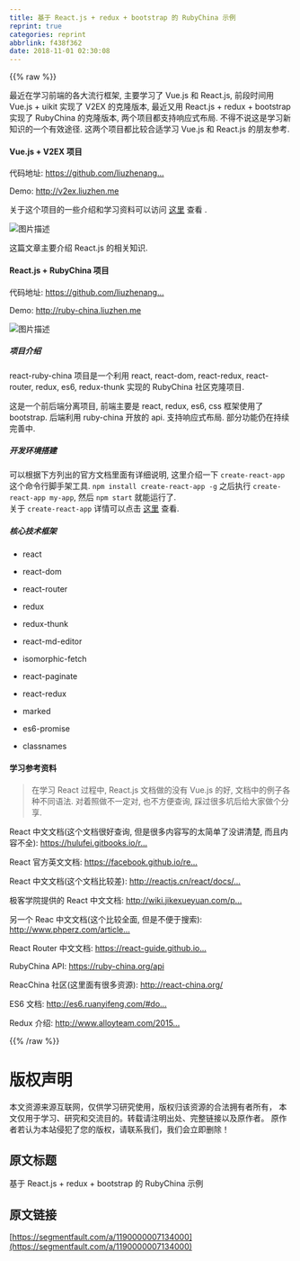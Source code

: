 ```yaml
---
title: 基于 React.js + redux + bootstrap 的 RubyChina 示例
reprint: true
categories: reprint
abbrlink: f438f362
date: 2018-11-01 02:30:08
---
```


{{% raw %}}
<p>&#x6700;&#x8FD1;&#x5728;&#x5B66;&#x4E60;&#x524D;&#x7AEF;&#x7684;&#x5404;&#x5927;&#x6D41;&#x884C;&#x6846;&#x67B6;, &#x4E3B;&#x8981;&#x5B66;&#x4E60;&#x4E86; Vue.js &#x548C; React.js, &#x524D;&#x6BB5;&#x65F6;&#x95F4;&#x7528; Vue.js + uikit &#x5B9E;&#x73B0;&#x4E86; V2EX &#x7684;&#x514B;&#x9686;&#x7248;&#x672C;, &#x6700;&#x8FD1;&#x53C8;&#x7528; React.js + redux + bootstrap &#x5B9E;&#x73B0;&#x4E86; RubyChina &#x7684;&#x514B;&#x9686;&#x7248;&#x672C;, &#x4E24;&#x4E2A;&#x9879;&#x76EE;&#x90FD;&#x652F;&#x6301;&#x54CD;&#x5E94;&#x5F0F;&#x5E03;&#x5C40;. &#x4E0D;&#x5F97;&#x4E0D;&#x8BF4;&#x8FD9;&#x662F;&#x5B66;&#x4E60;&#x65B0;&#x77E5;&#x8BC6;&#x7684;&#x4E00;&#x4E2A;&#x6709;&#x6548;&#x9014;&#x5F84;. &#x8FD9;&#x4E24;&#x4E2A;&#x9879;&#x76EE;&#x90FD;&#x6BD4;&#x8F83;&#x5408;&#x9002;&#x5B66;&#x4E60; Vue.js &#x548C; React.js &#x7684;&#x670B;&#x53CB;&#x53C2;&#x8003;.</p><h4>Vue.js + V2EX &#x9879;&#x76EE;</h4><p>&#x4EE3;&#x7801;&#x5730;&#x5740;: <a href="https://github.com/liuzhenangel/v2ex_frontend" rel="nofollow noreferrer" target="_blank">https://github.com/liuzhenang...</a></p><p>Demo: <a href="http://v2ex.liuzhen.me" rel="nofollow noreferrer" target="_blank">http://v2ex.liuzhen.me</a></p><p>&#x5173;&#x4E8E;&#x8FD9;&#x4E2A;&#x9879;&#x76EE;&#x7684;&#x4E00;&#x4E9B;&#x4ECB;&#x7ECD;&#x548C;&#x5B66;&#x4E60;&#x8D44;&#x6599;&#x53EF;&#x4EE5;&#x8BBF;&#x95EE; <a href="https://github.com/liuzhenangel/v2ex_frontend" rel="nofollow noreferrer" target="_blank">&#x8FD9;&#x91CC;</a> &#x67E5;&#x770B; .</p><p><span class="img-wrap"><img data-src="/img/bVD51L?w=1365&amp;h=1365" src="https://static.alili.tech/img/bVD51L?w=1365&amp;h=1365" alt="&#x56FE;&#x7247;&#x63CF;&#x8FF0;" title="&#x56FE;&#x7247;&#x63CF;&#x8FF0;" style="cursor:pointer;display:inline"></span></p><p>&#x8FD9;&#x7BC7;&#x6587;&#x7AE0;&#x4E3B;&#x8981;&#x4ECB;&#x7ECD; React.js &#x7684;&#x76F8;&#x5173;&#x77E5;&#x8BC6;.</p><h4>React.js + RubyChina &#x9879;&#x76EE;</h4><p>&#x4EE3;&#x7801;&#x5730;&#x5740;: <a href="https://github.com/liuzhenangel/react-ruby-china" rel="nofollow noreferrer" target="_blank">https://github.com/liuzhenang...</a></p><p>Demo: <a href="http://ruby-china.liuzhen.me" rel="nofollow noreferrer" target="_blank">http://ruby-china.liuzhen.me</a></p><p><span class="img-wrap"><img data-src="/img/bVD51V?w=1911&amp;h=1248" src="https://static.alili.tech/img/bVD51V?w=1911&amp;h=1248" alt="&#x56FE;&#x7247;&#x63CF;&#x8FF0;" title="&#x56FE;&#x7247;&#x63CF;&#x8FF0;" style="cursor:pointer;display:inline"></span></p><h5>&#x9879;&#x76EE;&#x4ECB;&#x7ECD;</h5><p>react-ruby-china &#x9879;&#x76EE;&#x662F;&#x4E00;&#x4E2A;&#x5229;&#x7528; react, react-dom, react-redux, react-router, redux, es6, redux-thunk &#x5B9E;&#x73B0;&#x7684; RubyChina &#x793E;&#x533A;&#x514B;&#x9686;&#x9879;&#x76EE;.</p><p>&#x8FD9;&#x662F;&#x4E00;&#x4E2A;&#x524D;&#x540E;&#x7AEF;&#x5206;&#x79BB;&#x9879;&#x76EE;, &#x524D;&#x7AEF;&#x4E3B;&#x8981;&#x662F; react, redux, es6, css &#x6846;&#x67B6;&#x4F7F;&#x7528;&#x4E86; bootstrap. &#x540E;&#x7AEF;&#x5229;&#x7528; ruby-china &#x5F00;&#x653E;&#x7684; api. &#x652F;&#x6301;&#x54CD;&#x5E94;&#x5F0F;&#x5E03;&#x5C40;. &#x90E8;&#x5206;&#x529F;&#x80FD;&#x4ECD;&#x5728;&#x6301;&#x7EED;&#x5B8C;&#x5584;&#x4E2D;.</p><h5>&#x5F00;&#x53D1;&#x73AF;&#x5883;&#x642D;&#x5EFA;</h5><p>&#x53EF;&#x4EE5;&#x6839;&#x636E;&#x4E0B;&#x65B9;&#x5217;&#x51FA;&#x7684;&#x5B98;&#x65B9;&#x6587;&#x6863;&#x91CC;&#x9762;&#x6709;&#x8BE6;&#x7EC6;&#x8BF4;&#x660E;, &#x8FD9;&#x91CC;&#x4ECB;&#x7ECD;&#x4E00;&#x4E0B; <code>create-react-app</code> &#x8FD9;&#x4E2A;&#x547D;&#x4EE4;&#x884C;&#x811A;&#x624B;&#x67B6;&#x5DE5;&#x5177;. <code>npm install create-react-app -g</code> &#x4E4B;&#x540E;&#x6267;&#x884C; <code>create-react-app my-app</code>, &#x7136;&#x540E; <code>npm start</code> &#x5C31;&#x80FD;&#x8FD0;&#x884C;&#x4E86;.<br>&#x5173;&#x4E8E; <code>create-react-app</code> &#x8BE6;&#x60C5;&#x53EF;&#x4EE5;&#x70B9;&#x51FB; <a href="https://github.com/facebookincubator/create-react-app" rel="nofollow noreferrer" target="_blank">&#x8FD9;&#x91CC;</a> &#x67E5;&#x770B;.</p><h5>&#x6838;&#x5FC3;&#x6280;&#x672F;&#x6846;&#x67B6;</h5><ul><li><p>react</p></li><li><p>react-dom</p></li><li><p>react-router</p></li><li><p>redux</p></li><li><p>redux-thunk</p></li><li><p>react-md-editor</p></li><li><p>isomorphic-fetch</p></li><li><p>react-paginate</p></li><li><p>react-redux</p></li><li><p>marked</p></li><li><p>es6-promise</p></li><li><p>classnames</p></li></ul><h4>&#x5B66;&#x4E60;&#x53C2;&#x8003;&#x8D44;&#x6599;</h4><blockquote><p>&#x5728;&#x5B66;&#x4E60; React &#x8FC7;&#x7A0B;&#x4E2D;, React.js &#x6587;&#x6863;&#x505A;&#x7684;&#x6CA1;&#x6709; Vue.js &#x7684;&#x597D;, &#x6587;&#x6863;&#x4E2D;&#x7684;&#x4F8B;&#x5B50;&#x5404;&#x79CD;&#x4E0D;&#x540C;&#x8BED;&#x6CD5;. &#x5BF9;&#x7740;&#x7167;&#x505A;&#x4E0D;&#x4E00;&#x5B9A;&#x5BF9;, &#x4E5F;&#x4E0D;&#x65B9;&#x4FBF;&#x67E5;&#x8BE2;, &#x8E29;&#x8FC7;&#x5F88;&#x591A;&#x5751;&#x540E;&#x7ED9;&#x5927;&#x5BB6;&#x505A;&#x4E2A;&#x5206;&#x4EAB;.</p></blockquote><p>React &#x4E2D;&#x6587;&#x6587;&#x6863;(&#x8FD9;&#x4E2A;&#x6587;&#x6863;&#x5F88;&#x597D;&#x67E5;&#x8BE2;, &#x4F46;&#x662F;&#x5F88;&#x591A;&#x5185;&#x5BB9;&#x5199;&#x7684;&#x592A;&#x7B80;&#x5355;&#x4E86;&#x6CA1;&#x8BB2;&#x6E05;&#x695A;, &#x800C;&#x4E14;&#x5185;&#x5BB9;&#x4E0D;&#x5168;): <a href="https://hulufei.gitbooks.io/react-tutorial/content/index.html" rel="nofollow noreferrer" target="_blank">https://hulufei.gitbooks.io/r...</a></p><p>React &#x5B98;&#x65B9;&#x82F1;&#x6587;&#x6587;&#x6863;: <a href="https://facebook.github.io/react/docs/getting-started.html" rel="nofollow noreferrer" target="_blank">https://facebook.github.io/re...</a></p><p>React &#x4E2D;&#x6587;&#x6587;&#x6863;(&#x8FD9;&#x4E2A;&#x6587;&#x6863;&#x6BD4;&#x8F83;&#x5DEE;): <a href="http://reactjs.cn/react/docs/getting-started-zh-CN.html" rel="nofollow noreferrer" target="_blank">http://reactjs.cn/react/docs/...</a></p><p>&#x6781;&#x5BA2;&#x5B66;&#x9662;&#x63D0;&#x4F9B;&#x7684; React &#x4E2D;&#x6587;&#x6587;&#x6863;: <a href="http://wiki.jikexueyuan.com/project/react/" rel="nofollow noreferrer" target="_blank">http://wiki.jikexueyuan.com/p...</a></p><p>&#x53E6;&#x4E00;&#x4E2A; Reac &#x4E2D;&#x6587;&#x6587;&#x6863;(&#x8FD9;&#x4E2A;&#x6BD4;&#x8F83;&#x5168;&#x9762;, &#x4F46;&#x662F;&#x4E0D;&#x4FBF;&#x4E8E;&#x641C;&#x7D22;): <a href="http://www.phperz.com/article/15/0712/140537.html" rel="nofollow noreferrer" target="_blank">http://www.phperz.com/article...</a></p><p>React Router &#x4E2D;&#x6587;&#x6587;&#x6863;: <a href="https://react-guide.github.io/react-router-cn/" rel="nofollow noreferrer" target="_blank">https://react-guide.github.io...</a></p><p>RubyChina API: <a href="https://ruby-china.org/api" rel="nofollow noreferrer" target="_blank">https://ruby-china.org/api</a></p><p>ReacChina &#x793E;&#x533A;(&#x8FD9;&#x91CC;&#x9762;&#x6709;&#x5F88;&#x591A;&#x8D44;&#x6E90;): <a href="http://react-china.org/" rel="nofollow noreferrer" target="_blank">http://react-china.org/</a></p><p>ES6 &#x6587;&#x6863;: <a href="http://es6.ruanyifeng.com/#docs/intro" rel="nofollow noreferrer" target="_blank">http://es6.ruanyifeng.com/#do...</a></p><p>Redux &#x4ECB;&#x7ECD;: <a href="http://www.alloyteam.com/2015/09/react-redux/" rel="nofollow noreferrer" target="_blank">http://www.alloyteam.com/2015...</a></p>
{{% /raw %}}

# 版权声明
本文资源来源互联网，仅供学习研究使用，版权归该资源的合法拥有者所有，
本文仅用于学习、研究和交流目的。转载请注明出处、完整链接以及原作者。
原作者若认为本站侵犯了您的版权，请联系我们，我们会立即删除！

## 原文标题
基于 React.js + redux + bootstrap 的 RubyChina 示例

## 原文链接
[https://segmentfault.com/a/1190000007134000](https://segmentfault.com/a/1190000007134000)

